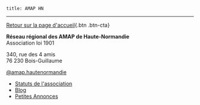 	title: AMAP HN
---

[Retour sur la page d'accueil](){.btn .btn-cta}
<div>
<adress>
<p>
	<strong>Réseau régional des AMAP de Haute-Normandie</strong><br>
	Association loi 1901
</p>
<p>
	340, rue des 4 amis<br>
	76 230 Bois-Guillaume
</p>
</adress>
</div>
<http://reseau-amap-hn.org>  
<contact@reseau-amap-hn.com>  
<a href="https://www.facebook.com/amap.hautenormandie" class="icon">
	<span class="icon-facebook"></span>
	@amap.hautenormandie
</a>

 - [Statuts de l'association](statuts-de-lassociation)
 - [Blog](blog)
 - [Petites Annonces](annonces)
